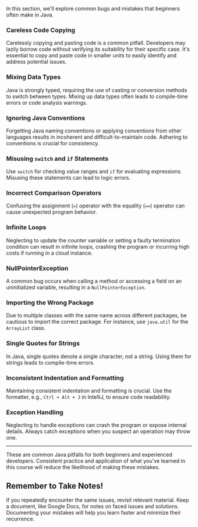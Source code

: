 In this section, we'll explore common bugs and mistakes that beginners often make in Java.

### Careless Code Copying

Carelessly copying and pasting code is a common pitfall. Developers may lazily borrow code without verifying its suitability for their specific case. It's essential to copy and paste code in smaller units to easily identify and address potential issues.

### Mixing Data Types

Java is strongly typed, requiring the use of casting or conversion methods to switch between types. Mixing up data types often leads to compile-time errors or code analysis warnings.

### Ignoring Java Conventions

Forgetting Java naming conventions or applying conventions from other languages results in incoherent and difficult-to-maintain code. Adhering to conventions is crucial for consistency.

### Misusing `switch` and `if` Statements

Use `switch` for checking value ranges and `if` for evaluating expressions. Misusing these statements can lead to logic errors.

### Incorrect Comparison Operators

Confusing the assignment (`=`) operator with the equality (`==`) operator can cause unexpected program behavior.

### Infinite Loops

Neglecting to update the counter variable or setting a faulty termination condition can result in infinite loops, crashing the program or incurring high costs if running in a cloud instance.

### NullPointerException

A common bug occurs when calling a method or accessing a field on an uninitialized variable, resulting in a `NullPointerException`.

### Importing the Wrong Package

Due to multiple classes with the same name across different packages, be cautious to import the correct package. For instance, use `java.util` for the `ArrayList` class.

### Single Quotes for Strings

In Java, single quotes denote a single character, not a string. Using them for strings leads to compile-time errors.

### Inconsistent Indentation and Formatting

Maintaining consistent indentation and formatting is crucial. Use the formatter, e.g., `Ctrl + Alt + J` in IntelliJ, to ensure code readability.

### Exception Handling

Neglecting to handle exceptions can crash the program or expose internal details. Always catch exceptions when you suspect an operation may throw one.

---

These are common Java pitfalls for both beginners and experienced developers. Consistent practice and application of what you've learned in this course will reduce the likelihood of making these mistakes.

## Remember to Take Notes!
If you repeatedly encounter the same issues, revisit relevant material. Keep a document, like Google Docs, for notes on faced issues and solutions. Documenting your mistakes will help you learn faster and minimize their recurrence.
